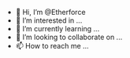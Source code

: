 - 👋 Hi, I’m @Etherforce
- 👀 I’m interested in ...
- 🌱 I’m currently learning ...
- 💞️ I’m looking to collaborate on ...
- 📫 How to reach me ...

<!---
Etherforce/Etherforce is a ✨ special ✨ repository because its `README.md` (this file) appears on your GitHub profile.
You can click the Preview link to take a look at your changes.
--->
